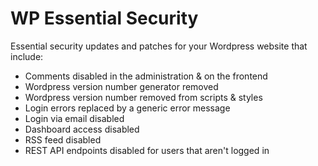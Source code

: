 # WP Essential Security

Essential security updates and patches for your Wordpress website that include:

- Comments disabled in the administration & on the frontend
- Wordpress version number generator removed
- Wordpress version number removed from scripts & styles
- Login errors replaced by a generic error message
- Login via email disabled
- Dashboard access disabled
- RSS feed disabled
- REST API endpoints disabled for users that aren't logged in
